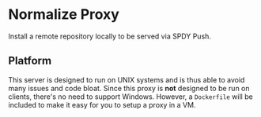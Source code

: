 
# Normalize Proxy

Install a remote repository locally to be served via SPDY Push.

## Platform

This server is designed to run on UNIX systems and is thus able to avoid many issues and code bloat.
Since this proxy is __not__ designed to be run on clients, there's no need to support Windows.
However, a `Dockerfile` will be included to make it easy for you to setup a proxy in a VM.

